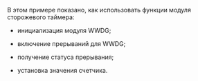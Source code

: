 В этом примере показано, как использовать функции модуля сторожевого таймера:

- инициализация модуля WWDG;

- включение прерываний для WWDG;
    
- получение статуса прерывания;
    
- установка значения счетчика.
